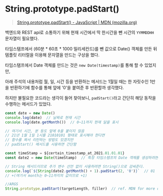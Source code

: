 # String.prototype.padStart()

> [String.prototype.padStart() - JavaScript | MDN (mozilla.org)](https://developer.mozilla.org/en-US/docs/Web/JavaScript/Reference/Global_Objects/String/padStart)



백엔드와 REST api로 소통하기 위해 현재 시간에서 딱 한시간을 뺀 시간의 `YYMMDDHH` 문자열이 필요했다.

타임스탬프에서 (60분 * 60초 * 1000 밀리세컨드)를 뺀 값으로 Date() 객체를 만든 뒤 템플릿 리터럴을 이용해 문자열을 만드는 구상을 했다.



타임스탬프에서 Date 객체를 만드는 것은 `new Date(timestamp)`를 통해 할 수 있었지만,

아래 주석의 내용처럼 월, 일, 시간 등을 반환하는 메서드는 1월일 때는 한 자릿수인 1만을 반환하기에 함수를 통해 앞에 '0'을 붙여준 후 반환할까 생각했다.

하지만 불필요한 코드라는 생각이 들어 찾아보니, `padStart()`라고 간단히 해당 동작을 수행하는 메서드가 있었다.

```js
const date = new Date()
console.log(date)  // 날짜로 현재 시간
console.log(date.getMonth())  // 0~11까지 현재 달을 표시

// 여기서 시간, 분 등도 앞에 0을 붙이지 않음
// 21년 1월 1일 1시를 21010101 형태로 표시해야 한다면
// 함수를 짜서 리턴하는 방법도 있겠지만
// padStart() 메서드를 사용하면 간단함

const timeStamp = ${certain_timestamp_at_2021.01.01.01}
const date2 = new Date(timeStamp)  // 특정 타임스탬프의 Date 객체를 생성하려면 new를 붙여야 함

// String 메서드이므로 추가 변수 선언 없이 사용하려면 String()으로 감싸준다.
console.log(`${String(date2.getMonth() + 1).padStart(2, '0')}`  // 01
// +(여기서 month는 0~11까지의 값이므로 +1)

//ARGS
String.prototype.padStart(targetLength, filler)  // ref. MDN for more detail
```

